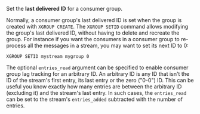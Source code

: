 Set the **last delivered ID** for a consumer group.

Normally, a consumer group's last delivered ID is set when the group is created with `XGROUP CREATE`.
The `XGROUP SETID` command allows modifying the group's last delivered ID, without having to delete and recreate the group.
For instance if you want the consumers in a consumer group to re-process all the messages in a stream, you may want to set its next ID to 0:

    XGROUP SETID mystream mygroup 0

The optional `entries_read` argument can be specified to enable consumer group lag tracking for an arbitrary ID.
An arbitrary ID is any ID that isn't the ID of the stream's first entry, its last entry or the zero ("0-0") ID.
This can be useful you know exactly how many entries are between the arbitrary ID (excluding it) and the stream's last entry.
In such cases, the `entries_read` can be set to the stream's `entries_added` subtracted with the number of entries.
